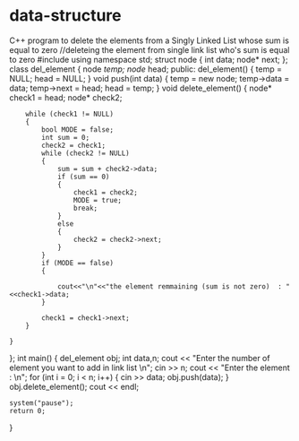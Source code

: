 # data-structure
C++ program to delete the elements from a Singly Linked List whose sum is equal to zero
//deleteing the element from single link list who's sum is equal to zero
#include<iostream>
using namespace std;
struct node
{
	int data;
	node* next;
};
class del_element
{
	node *temp;
	node* head;
public:
	del_element()
	{
		temp = NULL;
		head = NULL;
	}
	void push(int data)
	{
		temp = new node;
		temp->data = data;
		temp->next = head;
		head = temp;
	}
	void delete_element()
	{
        node* check1 = head;
        node* check2;

        while (check1 != NULL)
        {
            bool MODE = false;
            int sum = 0;
            check2 = check1;
            while (check2 != NULL)
            {
                sum = sum + check2->data;
                if (sum == 0)
                {
                    check1 = check2;
                    MODE = true;
                    break;
                }
                else
                {
                    check2 = check2->next;
                } 
            }
            if (MODE == false)
            {
     
                cout<<"\n"<<"the element remmaining (sum is not zero)  : "<<check1->data;
            }
       
            check1 = check1->next;
        }

	}
};
int main()
{
    del_element obj;
    int data,n;
    cout << "Enter the number of element you want to add in link list \n";
    cin >> n;
    cout << "Enter the element : \n";
    for (int i = 0; i < n; i++)
    {
        cin >> data;
        obj.push(data);
    }
    obj.delete_element();
    cout << endl;

    system("pause");
    return 0;
}
